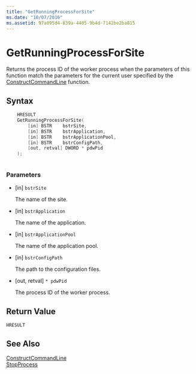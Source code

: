 ```yaml
---
title: "GetRunningProcessForSite"
ms.date: "10/07/2016"
ms.assetid: 97a095d4-839a-4405-9b4d-7142be2ba815
---
```

# GetRunningProcessForSite

Returns the process ID of the worker process when the parameters of this function match the parameters for the current user specified by the [ConstructCommandLine](../../extensions/express-api-reference/constructcommandline.md) function.  
  
## Syntax  
  
```cpp  
    HRESULT  
    GetRunningProcessForSite(   
        [in] BSTR    bstrSite,   
        [in] BSTR    bstrApplication,   
        [in] BSTR    bstrApplicationPool,   
        [in] BSTR    bstrConfigPath,   
        [out, retval] DWORD * pdwPid  
    );  
  
```  
  
### Parameters  
  
- [in] `bstrSite`  
  
     The name of the site.  
  
- [in] `bstrApplication`  
  
     The name of the application.  
  
- [in] `bstrApplicationPool`  
  
     The name of the application pool.  
  
- [in] `bstrConfigPath`  
  
     The path to the configuration files.  
  
- [out, retval] `* pdwPid`  
  
     The process ID of the worker process.  
  
## Return Value  

 `HRESULT`  
  
## See Also  

 [ConstructCommandLine](../../extensions/express-api-reference/constructcommandline.md)   
 [StopProcess](../../extensions/express-api-reference/stopprocess.md)

